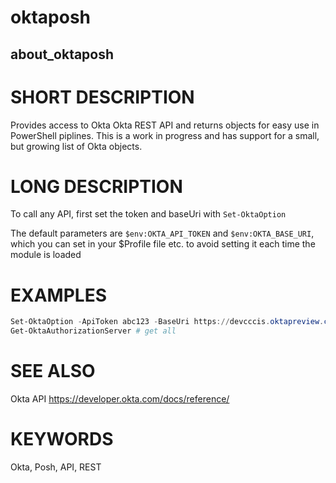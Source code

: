 # oktaposh

## about_oktaposh

# SHORT DESCRIPTION

Provides access to Okta Okta REST API and returns objects for easy use in PowerShell piplines.
This is a work in progress and has support for a small, but growing list of Okta objects.

# LONG DESCRIPTION
To call any API, first set the token and baseUri with `Set-OktaOption`

The default parameters are `$env:OKTA_API_TOKEN` and `$env:OKTA_BASE_URI`, which you can set in your
$Profile file etc. to avoid setting it each time the module is loaded

# EXAMPLES
```PowerShell
Set-OktaOption -ApiToken abc123 -BaseUri https://devcccis.oktapreview.com/
Get-OktaAuthorizationServer # get all
```

# SEE ALSO
Okta API https://developer.okta.com/docs/reference/

# KEYWORDS
Okta, Posh, API, REST
